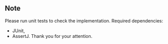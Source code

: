 ## Note
Please run unit tests to check the implementation.
Required dependencies:
- JUnit,
- AssertJ.
Thank you for your attention.
